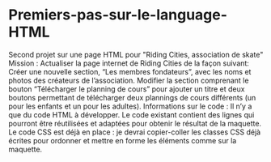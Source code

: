 # Premiers-pas-sur-le-language-HTML
Second projet sur une page HTML pour "Riding Cities, association de skate"
Mission : Actualiser la page internet de Riding Cities de la façon suivant:						
Créer une nouvelle section, “Les membres fondateurs”, avec les noms et photos des créateurs de l’association.
Modifier la section comprenant le bouton “Télécharger le planning de cours” pour ajouter un titre et deux boutons permettant de télécharger deux plannings de cours différents (un pour les enfants et un pour les adultes).
Informations sur le code :
Il n’y a que du code HTML à développer.
Le code existant contient des lignes qui pourront être réutilisées et adaptées pour obtenir le résultat de la maquette.
Le code CSS est déjà en place : je devrai copier-coller les classes CSS déjà écrites pour ordonner et mettre en forme les éléments comme sur la maquette.
